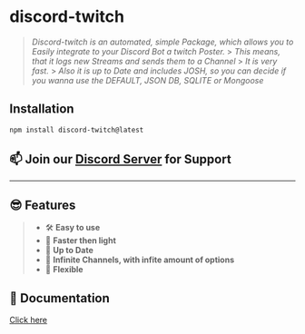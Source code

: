 # **discord-twitch**

> _Discord-twitch is an automated, simple Package, which allows you to Easily integrate to your Discord Bot a twitch Poster._ > _This means, that it logs new Streams and sends them to a Channel_ > _It is very fast._ > _Also it is up to Date and includes JOSH, so you can decide if you wanna use the DEFAULT, JSON DB, SQLITE or Mongoose_

## **Installation**

```sh
npm install discord-twitch@latest
```

## 📫 **Join our [Discord Server](https://discord.gg/h7Y8YRMXu9) for Support**

---

## 😎 **Features**

> - 🛠 **Easy to use**
> - 👀 **Faster then light**
> - 💪 **Up to Date**
> - 🤙 **Infinite Channels, with infite amount of options**
> - 🤖 **Flexible**

## 📃 **Documentation**

[Click here](https://discord-twitch.js.org)

